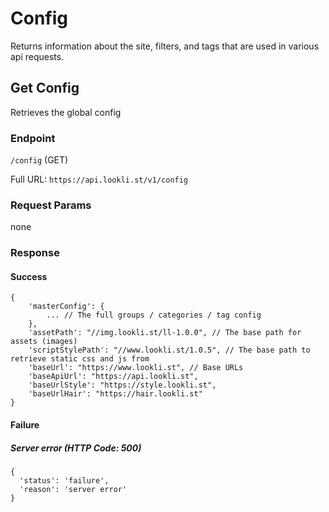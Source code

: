# Config

Returns information about the site, filters, and tags that are used in various api requests.

## Get Config

Retrieves the global config

### Endpoint

```/config``` (GET)

Full URL: ```https://api.lookli.st/v1/config```

### Request Params

none

### Response

#### Success

```
{
	'masterConfig': {
		... // The full groups / categories / tag config
	},
	'assetPath': "//img.lookli.st/ll-1.0.0", // The base path for assets (images)
	'scriptStylePath': "//www.lookli.st/1.0.5", // The base path to retrieve static css and js from
	'baseUrl': "https://www.lookli.st", // Base URLs
	'baseApiUrl': "https://api.lookli.st",
	'baseUrlStyle': "https://style.lookli.st",
	'baseUrlHair': "https://hair.lookli.st"
}
```

#### Failure

##### Server error  (HTTP Code: 500)

```
{
  'status': 'failure',
  'reason': 'server error'
}
```
